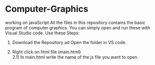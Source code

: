 # Computer-Graphics
working on javaScript
All the files in this repository contains the basic program of computer graphics. 
You can simply open and run these with Visual Studio code.
Use these Steps:
1) Download the Repository ad Open the folder in VS code.
2) Right click on html file (main.html)   
2.1) In main.html write the name of the js file you want to open.
                  <script src = "file_name"><script>

3) Click on "Open with Line Server" or Use Shortcut Alt+L / Alt+O. You will see the output on your webpage.
Note: there is a chance that you will not have above option. Line server is a VS code module you have to download. 
So, In VS code go to "extensions", Download module "Line Server" which have purple icon then rerun from step 2.
